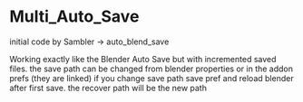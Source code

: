 # Multi_Auto_Save
initial code by Sambler -> auto_blend_save

Working exactly like the Blender Auto Save but with incremented saved files.
the save path can be changed from blender properties or in the addon prefs (they are linked)
if you change save path save pref and reload blender after first save. the recover path will be the new path
